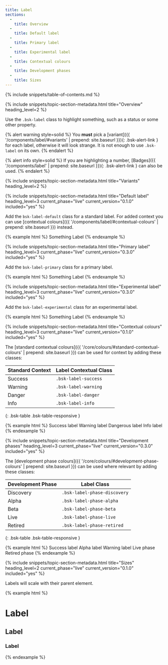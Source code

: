 ```yaml
---
title: Label
sections:
  -
    title: Overview
  -
    title: Default label
  -
    title: Primary label
  -
    title: Experimental label
  -
    title: Contextual colours
  -
    title: Development phases
  -
    title: Sizes
---
```


{% include snippets/table-of-contents.md %}

{% include snippets/topic-section-metadata.html
  title="Overview"
  heading_level=2
%}

Use the `.bsk-label` class to highlight something, such as a status or some other property.

{% alert warning style=solid %}
You **must** pick a [variant]({{ '/components/label/#variants' | prepend: site.baseurl }}){: .bsk-alert-link } for each
label, otherwise it will look strange. It is not enough to use `.bsk-label` on its own.
{% endalert %}

{% alert info style=solid %}
If you are highlighting a number, [Badges]({{ '/components/label' | prepend: site.baseurl }}){: .bsk-alert-link } can
also be used.
{% endalert %}

{% include snippets/topic-section-metadata.html
  title="Variants"
  heading_level=2
%}

{% include snippets/topic-section-metadata.html
  title="Default label"
  heading_level=3
  current_phase="live"
  current_version="0.1.0"
  included="yes"
%}

Add the `bsk-label-default` class for a standard label. For added context you can use
[contextual colours]({{ '/components/label/#contextual-colours' | prepend: site.baseurl }}) instead.

{% example html %}
Something <span class="bsk-label bsk-label-default">Label</span>
{% endexample %}

{% include snippets/topic-section-metadata.html
  title="Primary label"
  heading_level=3
  current_phase="live"
  current_version="0.3.0"
  included="yes"
%}

Add the `bsk-label-primary` class for a primary label.

{% example html %}
Something <span class="bsk-label bsk-label-primary">Label</span>
{% endexample %}

{% include snippets/topic-section-metadata.html
  title="Experimental label"
  heading_level=3
  current_phase="live"
  current_version="0.3.0"
  included="yes"
%}

Add the `bsk-label-experimental` class for an experimental label.

{% example html %}
Something <span class="bsk-label bsk-label-experimental">Label</span>
{% endexample %}

{% include snippets/topic-section-metadata.html
  title="Contextual colours"
  heading_level=3
  current_phase="live"
  current_version="0.1.0"
  included="yes"
%}

The [standard contextual colours]({{ '/core/colours/#standard-contextual-colours' | prepend: site.baseurl }}) can be
used for context by adding these classes:

| Standard Context | Label Contextual Class  |
| ---------------- | ----------------------- |
| Success          | `.bsk-label-success`    |
| Warning          | `.bsk-label-warning`    |
| Danger           | `.bsk-label-danger`     |
| Info             | `.bsk-label-info`       |
{: .bsk-table .bsk-table-responsive }

{% example html %}
<span class="bsk-label bsk-label-success">Success label</span>
<span class="bsk-label bsk-label-warning">Warning label</span>
<span class="bsk-label bsk-label-danger">Dangerous label</span>
<span class="bsk-label bsk-label-info">Info label</span>
{% endexample %}

{% include snippets/topic-section-metadata.html
  title="Development phases"
  heading_level=3
  current_phase="live"
  current_version="0.3.0"
  included="yes"
%}

The [development phase colours]({{ '/core/colours/#development-phase-colours' | prepend: site.baseurl }}) can be used
where relevant by adding these classes:

| Development Phase | Label Class                  |
| ----------------- | ---------------------------- |
| Discovery         | `.bsk-label-phase-discovery` |
| Alpha             | `.bsk-label-phase-alpha`     |
| Beta              | `.bsk-label-phase-beta`      |
| Live              | `.bsk-label-phase-live`      |
| Retired           | `.bsk-label-phase-retired`   |
{: .bsk-table .bsk-table-responsive }

{% example html %}
<span class="bsk-label bsk-label-phase-discovery">Success label</span>
<span class="bsk-label bsk-label-phase-alpha">Alpha label</span>
<span class="bsk-label bsk-label-phase-beta">Warning label</span>
<span class="bsk-label bsk-label-phase-live">Live phase</span>
<span class="bsk-label bsk-label-phase-retired">Retired phase</span>
{% endexample %}

{% include snippets/topic-section-metadata.html
  title="Sizes"
  heading_level=2
  current_phase="live"
  current_version="0.1.0"
  included="yes"
%}

Labels will scale with their parent element.

{% example html %}
<h1><span class="bsk-label bsk-label-default">Label</span></h1>
<h2><span class="bsk-label bsk-label-default">Label</span></h2>
<h3><span class="bsk-label bsk-label-default">Label</span></h3>
{% endexample %}
